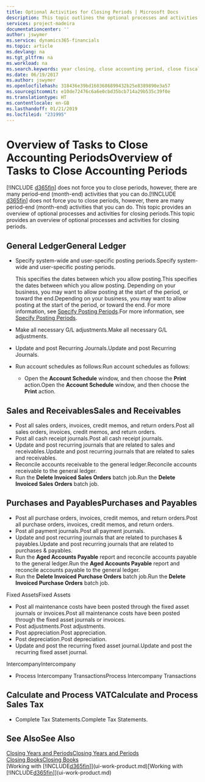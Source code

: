 ```yaml
---
title: Optional Activities for Closing Periods | Microsoft Docs
description: This topic outlines the optional processes and activities for closing accounting periods in Business Central.
services: project-madeira
documentationcenter: ''
author: jswymer
ms.service: dynamics365-financials
ms.topic: article
ms.devlang: na
ms.tgt_pltfrm: na
ms.workload: na
ms.search.keywords: year closing, close accounting period, close fiscal year, aging, creditor payments, vendor payments
ms.date: 06/19/2017
ms.author: jswymer
ms.openlocfilehash: 318436e39bd1603686899432b25e8389890e3a57
ms.sourcegitcommit: e10de72476c6a6e0cbd35bcb714a29b535c39f0e
ms.translationtype: HT
ms.contentlocale: en-GB
ms.lasthandoff: 01/21/2019
ms.locfileid: "231995"
---
```

# <a name="overview-of-tasks-to-close-accounting-periods"></a><span data-ttu-id="03a15-103">Overview of Tasks to Close Accounting Periods</span><span class="sxs-lookup"><span data-stu-id="03a15-103">Overview of Tasks to Close Accounting Periods</span></span>
<span data-ttu-id="03a15-104">[!INCLUDE [d365fin](includes/d365fin_md.md)] does not force you to close periods, however, there are many period-end (month-end) activities that you can do.</span><span class="sxs-lookup"><span data-stu-id="03a15-104">[!INCLUDE [d365fin](includes/d365fin_md.md)] does not force you to close periods, however, there are many period-end (month-end) activities that you can do.</span></span> <span data-ttu-id="03a15-105">This topic provides an overview of optional processes and activities for closing periods.</span><span class="sxs-lookup"><span data-stu-id="03a15-105">This topic provides an overview of optional processes and activities for closing periods.</span></span>  

## <a name="general-ledger"></a><span data-ttu-id="03a15-106">General Ledger</span><span class="sxs-lookup"><span data-stu-id="03a15-106">General Ledger</span></span>
* <span data-ttu-id="03a15-107">Specify system-wide and user-specific posting periods.</span><span class="sxs-lookup"><span data-stu-id="03a15-107">Specify system-wide and user-specific posting periods.</span></span>  

    <span data-ttu-id="03a15-108">This specifies the dates between which you allow posting.</span><span class="sxs-lookup"><span data-stu-id="03a15-108">This specifies the dates between which you allow posting.</span></span> <span data-ttu-id="03a15-109">Depending on your business, you may want to allow posting at the start of the period, or toward the end.</span><span class="sxs-lookup"><span data-stu-id="03a15-109">Depending on your business, you may want to allow posting at the start of the period, or toward the end.</span></span> <span data-ttu-id="03a15-110">For more information, see [Specify Posting Periods](finance-how-specify-posting-periods.md).</span><span class="sxs-lookup"><span data-stu-id="03a15-110">For more information, see [Specify Posting Periods](finance-how-specify-posting-periods.md).</span></span>  
* <span data-ttu-id="03a15-111">Make all necessary G/L adjustments.</span><span class="sxs-lookup"><span data-stu-id="03a15-111">Make all necessary G/L adjustments.</span></span>  
* <span data-ttu-id="03a15-112">Update and post Recurring Journals.</span><span class="sxs-lookup"><span data-stu-id="03a15-112">Update and post Recurring Journals.</span></span>  
  <!--* Process Consolidations-->
* <span data-ttu-id="03a15-113">Run account schedules as follows:</span><span class="sxs-lookup"><span data-stu-id="03a15-113">Run account schedules as follows:</span></span>  
  * <span data-ttu-id="03a15-114">Open the **Account Schedule** window, and then choose the **Print** action.</span><span class="sxs-lookup"><span data-stu-id="03a15-114">Open the **Account Schedule** window, and then choose the **Print** action.</span></span>  

## <a name="sales-and-receivables"></a><span data-ttu-id="03a15-115">Sales and Receivables</span><span class="sxs-lookup"><span data-stu-id="03a15-115">Sales and Receivables</span></span>
* <span data-ttu-id="03a15-116">Post all sales orders, invoices, credit memos, and return orders.</span><span class="sxs-lookup"><span data-stu-id="03a15-116">Post all sales orders, invoices, credit memos, and return orders.</span></span>  
* <span data-ttu-id="03a15-117">Post all cash receipt journals.</span><span class="sxs-lookup"><span data-stu-id="03a15-117">Post all cash receipt journals.</span></span>  
* <span data-ttu-id="03a15-118">Update and post recurring journals that are related to sales and receivables.</span><span class="sxs-lookup"><span data-stu-id="03a15-118">Update and post recurring journals that are related to sales and receivables.</span></span>  
* <span data-ttu-id="03a15-119">Reconcile accounts receivable to the general ledger.</span><span class="sxs-lookup"><span data-stu-id="03a15-119">Reconcile accounts receivable to the general ledger.</span></span>  
* <span data-ttu-id="03a15-120">Run the **Delete Invoiced Sales Orders** batch job.</span><span class="sxs-lookup"><span data-stu-id="03a15-120">Run the **Delete Invoiced Sales Orders** batch job.</span></span>  

## <a name="purchases-and-payables"></a><span data-ttu-id="03a15-121">Purchases and Payables</span><span class="sxs-lookup"><span data-stu-id="03a15-121">Purchases and Payables</span></span>
* <span data-ttu-id="03a15-122">Post all purchase orders, invoices, credit memos, and return orders.</span><span class="sxs-lookup"><span data-stu-id="03a15-122">Post all purchase orders, invoices, credit memos, and return orders.</span></span>  
* <span data-ttu-id="03a15-123">Post all payment journals.</span><span class="sxs-lookup"><span data-stu-id="03a15-123">Post all payment journals.</span></span>  
* <span data-ttu-id="03a15-124">Update and post recurring journals that are related to purchases & payables.</span><span class="sxs-lookup"><span data-stu-id="03a15-124">Update and post recurring journals that are related to purchases & payables.</span></span>  
* <span data-ttu-id="03a15-125">Run the **Aged Accounts Payable** report and reconcile accounts payable to the general ledger.</span><span class="sxs-lookup"><span data-stu-id="03a15-125">Run the **Aged Accounts Payable** report and reconcile accounts payable to the general ledger.</span></span>  
* <span data-ttu-id="03a15-126">Run the **Delete Invoiced Purchase Orders** batch job.</span><span class="sxs-lookup"><span data-stu-id="03a15-126">Run the **Delete Invoiced Purchase Orders** batch job.</span></span>  

<span data-ttu-id="03a15-127">Fixed Assets</span><span class="sxs-lookup"><span data-stu-id="03a15-127">Fixed Assets</span></span>
* <span data-ttu-id="03a15-128">Post all maintenance costs have been posted through the fixed asset journals or invoices.</span><span class="sxs-lookup"><span data-stu-id="03a15-128">Post all maintenance costs have been posted through the fixed asset journals or invoices.</span></span>
* <span data-ttu-id="03a15-129">Post adjustments.</span><span class="sxs-lookup"><span data-stu-id="03a15-129">Post adjustments.</span></span>
* <span data-ttu-id="03a15-130">Post appreciation.</span><span class="sxs-lookup"><span data-stu-id="03a15-130">Post appreciation.</span></span>
* <span data-ttu-id="03a15-131">Post depreciation.</span><span class="sxs-lookup"><span data-stu-id="03a15-131">Post depreciation.</span></span>
* <span data-ttu-id="03a15-132">Update and post the recurring fixed asset journal.</span><span class="sxs-lookup"><span data-stu-id="03a15-132">Update and post the recurring fixed asset journal.</span></span>

<span data-ttu-id="03a15-133">Intercompany</span><span class="sxs-lookup"><span data-stu-id="03a15-133">Intercompany</span></span>
* <span data-ttu-id="03a15-134">Process Intercompany Transactions</span><span class="sxs-lookup"><span data-stu-id="03a15-134">Process Intercompany Transactions</span></span>

## <a name="calculate-and-process-sales-tax"></a><span data-ttu-id="03a15-135">Calculate and Process VAT</span><span class="sxs-lookup"><span data-stu-id="03a15-135">Calculate and Process Sales Tax</span></span>
* <span data-ttu-id="03a15-136">Complete Tax Statements.</span><span class="sxs-lookup"><span data-stu-id="03a15-136">Complete Tax Statements.</span></span>  

## <a name="see-also"></a><span data-ttu-id="03a15-137">See Also</span><span class="sxs-lookup"><span data-stu-id="03a15-137">See Also</span></span>
[<span data-ttu-id="03a15-138">Closing Years and Periods</span><span class="sxs-lookup"><span data-stu-id="03a15-138">Closing Years and Periods</span></span>](year-close-years-periods.md)  
[<span data-ttu-id="03a15-139">Closing Books</span><span class="sxs-lookup"><span data-stu-id="03a15-139">Closing Books</span></span>](year-close-books.md)  
<span data-ttu-id="03a15-140">[Working with [!INCLUDE[d365fin](includes/d365fin_md.md)]](ui-work-product.md)</span><span class="sxs-lookup"><span data-stu-id="03a15-140">[Working with [!INCLUDE[d365fin](includes/d365fin_md.md)]](ui-work-product.md)</span></span>
